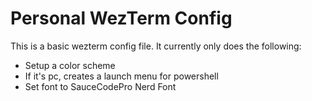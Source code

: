 # Personal WezTerm Config

This is a basic wezterm config file. It currently only does the following:
- Setup a color scheme
- If it's pc, creates a launch menu for powershell
- Set font to SauceCodePro Nerd Font
